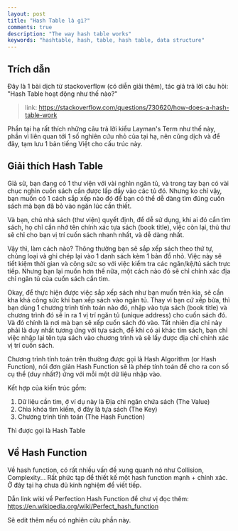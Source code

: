 ```yaml
---
layout: post
title: "Hash Table là gì?"
comments: true
description: "The way hash table works"
keywords: "hashtable, hash, table, hash table, data structure"
---
```


## Trích dẫn

Đây là 1 bài dịch từ stackoverflow (có diễn giải thêm), tác giả trả lời câu hỏi: "Hash Table hoạt động như thế nào?"
> link: https://stackoverflow.com/questions/730620/how-does-a-hash-table-work

Phần tại hạ rất thích những câu trả lời kiểu Layman's Term như thế này, phần vì liên quan tới 1 số nghiên cứu nhỏ của tại hạ, nên cũng dịch và để đây, tạm lưu 1 bản tiếng Việt cho cấu trúc này.

## Giải thích Hash Table

Giả sử, bạn đang có 1 thư viện với vài nghìn ngăn tủ, và trong tay bạn có vài chục nghìn cuốn sách cần được lấp đầy vào các tủ đó. Nhưng ko chỉ vậy, bạn muốn có 1 cách sắp xếp nào đó để bạn có thể dễ dàng tìm đúng cuốn sách mà bạn đã bỏ vào ngăn lúc cần thiết.

Và bạn, chủ nhà sách (thư viện) quyết định, để dễ sử dụng, khi ai đó cần tìm sách, họ chỉ cần nhớ tên chính xác tựa sách (book title), việc còn lại, thủ thư sẽ chỉ cho bạn vị trí cuốn sách nhanh nhất, và dễ dàng nhất.

Vậy thì, làm cách nào? Thông thường bạn sẽ sắp xếp sách theo thứ tự, chủng loại và ghi chép lại vào 1 danh sách kèm 1 bản đồ nhỏ. Việc này sẽ tiết kiệm thời gian và công sức so với việc kiểm tra các ngăn/kệ/tủ sách trực tiếp. Nhưng bạn lại muốn hơn thế nữa, một cách nào đó sẽ chỉ chính xác địa chỉ ngăn tủ của cuốn sách cần tìm.

Okay, để thực hiện được việc sắp xếp sách như bạn muốn trên kia, sẽ cần kha khá công sức khi bạn xếp sách vào ngăn tủ. Thay vì bạn cứ xếp bừa, thì bạn dùng 1 chương trình tính toán nào đó, nhập vào tựa sách (book title) và chương trình đó sẽ in ra 1 vị trí ngăn tủ (unique address) cho cuốn sách đó. Và đó chính là nơi mà bạn sẽ xếp cuốn sách đó vào. Tất nhiên địa chỉ này phải là duy nhất tương ứng với tựa sách, để khi có ai khác tìm sách, bạn chỉ việc nhập lại tên tựa sách vào chương trình và sẽ lấy được địa chỉ chính xác vị trí cuốn sách.

Chương trình tính toán trên thường được gọi là Hash Algorithm (or Hash Function), nói đơn giản Hash Function sẽ là phép tính toán để cho ra con số cụ thể (duy nhất?) ứng với mỗi một dữ liệu nhập vào.

Kết hợp của kiến trúc gồm:

1. Dữ liệu cần tìm, ở ví dụ này là Địa chỉ ngăn chứa sách (The Value)
2. Chìa khóa tìm kiếm, ở đây là tựa sách (The Key)
3. Chương trình tính toán (The Hash Function)

Thì được gọi là Hash Table

## Về Hash Function

Về hash function, có rất nhiều vấn đề xung quanh nó như Collision, Complexity... Rất phức tạp để thiết kế một hash function mạnh + chính xác.
Ở đây tại hạ chưa đủ kinh nghiệm để viết tiếp.

Dẫn link wiki về Perfection Hash Function để chư vị đọc thêm: https://en.wikipedia.org/wiki/Perfect_hash_function

Sẽ edit thêm nếu có nghiên cứu phần này.